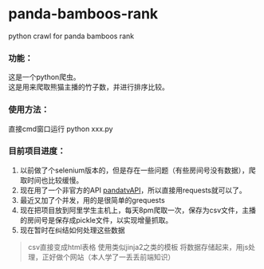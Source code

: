 # panda-bamboos-rank   
python crawl for panda bamboos rank    
    
### 功能：
这是一个python爬虫。    
这是用来爬取熊猫主播的竹子数，并进行排序比较。   

### 使用方法：   
直接cmd窗口运行 python xxx.py   
   
### 目前项目进度：   
1. 以前做了个selenium版本的，但是存在一些问题（有些房间号没有数据），爬取时间也比较缓慢。   
2. 现在用了一个非官方的API  [pandatvAPI](https://github.com/MatteO-Matic/pandatvAPI)，所以直接用requests就可以了。
3. 最近又加了个并发，用的是很简单的grequests
4. 现在把项目放到阿里学生主机上，每天8pm爬取一次，保存为csv文件，主播的房间号是保存成pickle文件，以实现增量抓取。
5. 现在暂时在纠结如何处理这些数据
> csv直接变成html表格
> 使用类似jinja2之类的模板
> 将数据存储起来，用js处理，正好做个网站（本人学了一丢丢前端知识）
   
